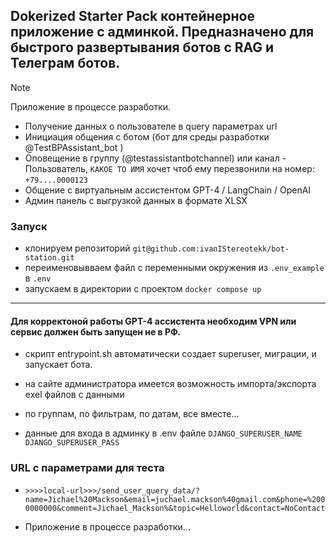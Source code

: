 
## Dokerized Starter Pack контейнерное приложение с админкой. Предназначено для быстрого развертывания ботов с RAG и Телеграм ботов.
> [!NOTE]
> Приложение в процессе разработки.

- Получение данных о пользователе в query параметрах url
- Инициация общения с ботом (бот для среды разработки @TestBPAssistant_bot )
- Оповещение в группу (@testassistantbotchannel) или канал - Пользователь, `КАКОЕ ТО ИМЯ` хочет чтоб ему перезвонили на номер: `+79....0000123`
- Общение с виртуальным ассистентом GPT-4 / LangChain / OpenAI
- Админ панель с выгрузкой данных в формате XLSX


### Запуск

- клонируем репозиторий `git@github.com:ivanIStereotekk/bot-station.git`
- переименовывваем файл с переменными окружения из ` .env_example ` в ` .env `
- запускаем в директории с проектом ` docker compose up `

---
#### Для корректоной работы GPT-4 ассистента необходим VPN или сервис должен быть запущен не в РФ.

- скрипт entrypoint.sh автоматически создает superuser, миграции, и запускает бота.

- на сайте администратора имеется возможность импорта/экспорта exel файлов с данными  

- по группам, по фильтрам, по датам, все вместе...

- данные для входа в админку в .env файле `DJANGO_SUPERUSER_NAME` `DJANGO_SUPERUSER_PASS`


### URL с параметрами для теста
- `>>>>local-url>>>/send_user_query_data/?name=Jichael%20Mackson&email=juchael.mackson%40gmail.com&phone=%2000000000&comment=Jichael_Mackson%&topic=Helloworld&contact=NoContact`



- Приложение в процессе разработки...
